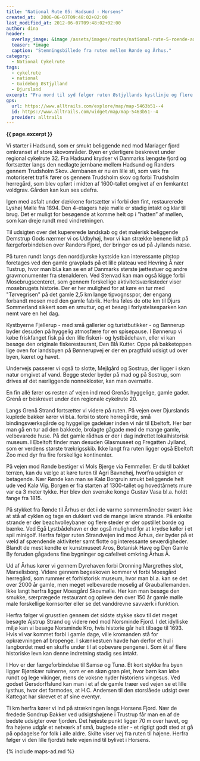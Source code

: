 ```yaml
---
title: "National Rute 05: Hadsund - Horsens"
created_at:  2006-06-07T09:48:02+02:00
last_modified_at: 2012-06-07T09:48:02+02:00
author: dina
header:
  overlay_image: &image /assets/images/routes/national-rute-5-roende-aarhus.jpg
  teaser: *image
  caption: "Stemningsbillede fra ruten mellem Rønde og Århus."
category:
  - National Cykelrute
tags:
  - cykelrute
  - national
  - Guidebog Østjylland
  - Djursland
excerpt: "Fra nord til syd følger ruten Østjyllands kystlinje og flere steder er der gode bademuligheder i Kattegat nær de store og små turistbesøgte kystbyer."
gps:
  url: https://www.alltrails.com/explore/map/map-5463b51--4
  id: https://www.alltrails.com/widget/map/map-5463b51--4
  provider: alltrails
---
```


**{{ page.excerpt }}**

Vi starter i Hadsund, som er smukt beliggende ned mod Mariager fjord omkranset af store skovområder. Byen er yderligere beskrevet under regional cykelrute 32. Fra Hadsund krydser vi Danmarks længste fjord og fortsætter langs den nedlagte jernbane mellem Hadsund og Randers gennem Trudsholm Skov. Jernbanen er nu en lille sti, som væk fra motoriseret trafik fører os gennem Trudsholm skov og forbi Trudsholm herregård, som blev opført i midten af 1600-tallet omgivet af en femkantet voldgrav. Gården kan kun ses udefra.

Igen med asfalt under dækkene fortsætter vi forbi den fint, restaurerede Lyshøj Mølle fra 1894. Den 4-etagers høje mølle er stadig intakt og klar til brug. Det er muligt for besøgende at komme helt op i ”hatten” af møllen, som kan dreje rundt med vindretningen.

Til udsigten over det kupererede landskab og det malerisk beliggende Demstrup Gods nærmer vi os Udbyhøj, hvor vi kan strække benene lidt på færgeforbindelsen over Randers Fjord, der bringer os ud på Jyllands næse.

På turen rundt langs den norddjurske kystside kan interessante pitstop foretages ved den gamle gravplads på et lille plateau ved Hevring Å nær Tustrup, hvor man bl.a kan se en af Danmarks største jættestuer og andre gravmonumenter fra stenalderen. Ved Stenvad kan man også kigge forbi Mosebrugscenteret, som gennem forskellige aktivitetsværksteder viser mosebrugets historie. Der er her mulighed for at køre en tur med "Tørvegrisen" på det gamle 2,5 km lange tipvognsspor, der engang forbandt mosen med den gamle fabrik. Herfra føles de otte km til Djurs Sommerland sikkert som en smuttur, og et besøg i forlystelsesparken kan nemt vare en hel dag.

Kystbyerne Fjellerup - med små gallerier og turistbutikker - og Bønnerup byder desuden på hyggelig atmosfære for en spisepause. I Bønnerup vi købe friskfanget fisk på den lille fiskeri- og lystbådehavn, eller vi kan besøge den originale fiskerestaurant, Den Blå Kutter. Oppe på bakketoppen lige oven for landsbyen på Bønnerupvej er der en pragtfuld udsigt ud over byen, kæret og havet.

Undervejs passerer vi også to slotte, Mejlgård og Sostrup, der ligger i skøn natur omgivet af vand. Begge steder byder på mad og på Sostrup, som drives af det nærliggende nonnekloster, kan man overnatte.

En fin allé fører os resten af vejen ind mod Grenås hyggelige, gamle gader. Grenå er beskrevet under den regionale cykelrute 20.

Langs Grenå Strand fortsætter vi videre på ruten. På vejen over Djurslands kuplede bakker kører vi bl.a. forbi to store herregårde, små bindingsværksgårde og hyggelige gadekær inden vi når til Ebeltoft. Her bør man gå en tur ad den bakkede, brolagte gågade med de mange gamle, velbevarede huse. På det gamle rådhus er der i dag indrettet lokalhistorisk museum. I Ebeltoft finder man desuden Glasmuseet og Fregatten Jylland, som er verdens største trækrigsskib. Ikke langt fra ruten ligger også Ebeltoft Zoo med dyr fra fire forskellige kontinenter.

På vejen mod Rønde bestiger vi Mols Bjerge via Femmøller. Er du til bakket terræn, kan du vælge at køre turen til Agri Bavnehøj, hvorfra udsigten er betagende. Nær Rønde kan man se Kalø Borgruin smukt beliggende helt ude ved Kalø Vig. Borgen er fra starten af 1300-tallet og hovedtårnets mure var ca 3 meter tykke. Her blev den svenske konge Gustav Vasa bl.a. holdt fange fra 1815.

På stykket fra Rønde til Århus er det i de varme sommermåneder svært ikke at stå af cyklen og tage en dukkert ved de mange lækre strande. På enkelte strande er der beachvolleybaner og flere steder er der opstillet borde og bænke. Ved Egå Lystbådehavn er der også mulighed for at krydse køller i et spil minigolf. Herfra følger ruten Strandvejen ind mod Århus, der byder på et væld af spændende aktiviteter samt flotte og interessante seværdigheder. Blandt de mest kendte er kunstmuseet Aros, Botanisk Have og Den Gamle By foruden gågadens fine bygninger og cafelivet omkring Århus Å.

Ud af Århus kører vi gennem Dyrehaven forbi Dronning Margrethes slot, Marselisborg. Videre gennem bøgeskoven kommer vi forbi Moesgård herregård, som rummer et forhistorisk museum, hvor man bl.a. kan se det over 2000 år gamle, men meget velbevarede moselig af Grauballemanden. Ikke langt herfra ligger Moesgård Skovmølle. Her kan man besøge den smukke, særprægede restaurant og opleve den over 150 år gamle mølle male forskellige kornsorter eller se det vanddrevne savværk i funktion.

Herfra følger vi grusstien gennem det sidste stykke skov til det meget besøgte Ajstrup Strand og videre ned mod Norsminde Fjord. I det idylliske miljø kan vi besøge Norsminde Kro, hvis historie går helt tilbage til 1693. Hvis vi var kommet forbi i gamle dage, ville kromanden stå for opkrævningen af bropenge. I skænkestuen havde han derfor et hul i langbordet med en skuffe under til at opbevare pengene i. Som ét af flere historiske levn kan denne indretning stadig ses intakt.

I Hov er der færgeforbindelse til Samsø og Tunø. Et kort stykke fra byen ligger Bjørnkær ruinerne, som er en skøn grøn plet, hvor børn kan løbe rundt og lege vikinger, mens de voksne nyder historiens vingesus. Ved godset Gersdorffslund kan man i et af de gamle træer ved vejen se et lille lysthus, hvor det formodes, at H.C. Andersen til den storslåede udsigt over Kattegat har skrevet et af sine eventyr.

Ti km herfra kører vi ind på strækningen langs Horsens Fjord. Nær de fredede Sondrup Bakker ved udsigtshøjene i Trustrup får man en af de bedste udsigter over fjorden. Det højeste punkt ligger 70 m over havet, og fra højene udgår et netværk af små, bugtede stier - et rigtigt godt sted at gå på opdagelse for folk i alle aldre. Skilte viser vej fra ruten til højene. Herfra følger vi den lille fjordsti hele vejen ind til bylivet i Horsens.

{% include maps-ad.md %}
